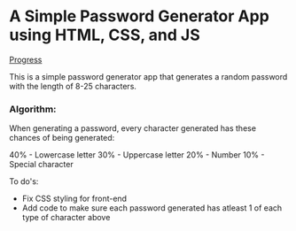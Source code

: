 # A Simple Password Generator App using HTML, CSS, and JS

[Progress](/assets/progress.png)

This is a simple password generator app that generates a random password with the length of 8-25 characters.

### Algorithm:
When generating a password, every character generated has these chances of being generated:

40% - Lowercase letter
30% - Uppercase letter
20% - Number
10% - Special character

To do's:
- Fix CSS styling for front-end
- Add code to make sure each password generated has atleast 1 of each type of character above